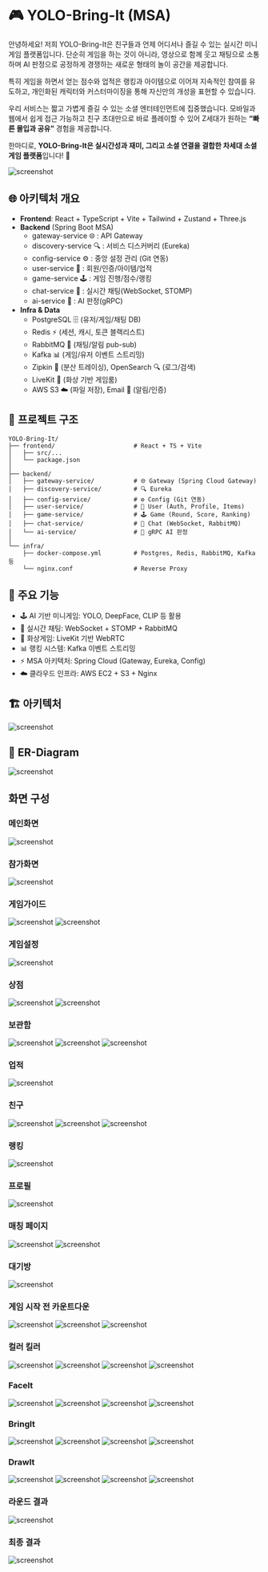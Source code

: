# 🎮 YOLO-Bring-It (MSA)
안녕하세요! 저희 YOLO-Bring-It은 친구들과 언제 어디서나 즐길 수 있는 실시간 미니게임 플랫폼입니다.
단순히 게임을 하는 것이 아니라, 영상으로 함께 웃고 채팅으로 소통하며 AI 판정으로 공정하게 경쟁하는 새로운 형태의 놀이 공간을 제공합니다.

특히 게임을 하면서 얻는 점수와 업적은 랭킹과 아이템으로 이어져 지속적인 참여를 유도하고,
개인화된 캐릭터와 커스터마이징을 통해 자신만의 개성을 표현할 수 있습니다.

우리 서비스는 짧고 가볍게 즐길 수 있는 소셜 엔터테인먼트에 집중했습니다.
모바일과 웹에서 쉽게 접근 가능하고 친구 초대만으로 바로 플레이할 수 있어 Z세대가 원하는 **“빠른 몰입과 공유”** 경험을 제공합니다.

한마디로, **YOLO-Bring-It은 실시간성과 재미, 그리고 소셜 연결을 결합한 차세대 소셜 게임 플랫폼**입니다! 🚀

![screenshot](/docs/screenshot.png)

## 🌐 아키텍처 개요
- **Frontend**: React + TypeScript + Vite + Tailwind + Zustand + Three.js
- **Backend** (Spring Boot MSA)
    - gateway-service 🌐 : API Gateway
    - discovery-service 🔍 : 서비스 디스커버리 (Eureka)
    - config-service ⚙️ : 중앙 설정 관리 (Git 연동)
    - user-service 👤 : 회원/인증/아이템/업적
    - game-service 🕹️ : 게임 진행/점수/랭킹
    - chat-service 💬 : 실시간 채팅(WebSocket, STOMP)
    - ai-service 🤖 : AI 판정(gRPC)
- **Infra & Data**
    - PostgreSQL 🗄️ (유저/게임/채팅 DB)
    - Redis ⚡ (세션, 캐시, 토큰 블랙리스트)
    - RabbitMQ 📨 (채팅/알림 pub-sub)
    - Kafka 📊 (게임/유저 이벤트 스트리밍)
    - Zipkin 🔎 (분산 트레이싱), OpenSearch 🔍 (로그/검색)
    - LiveKit 🎥 (화상 기반 게임룸)
    - AWS S3 ☁️ (파일 저장), Email 📧 (알림/인증)

## 📂 프로젝트 구조
```
YOLO-Bring-It/
├── frontend/                      # React + TS + Vite
│   ├── src/...
│   └── package.json
│
├── backend/
│   ├── gateway-service/           # 🌐 Gateway (Spring Cloud Gateway)
│   ├── discovery-service/         # 🔍 Eureka
│   ├── config-service/            # ⚙️ Config (Git 연동)
│   ├── user-service/              # 👤 User (Auth, Profile, Items)
│   ├── game-service/              # 🕹️ Game (Round, Score, Ranking)
│   ├── chat-service/              # 💬 Chat (WebSocket, RabbitMQ)
│   └── ai-service/                # 🤖 gRPC AI 판정
│
└── infra/
    ├── docker-compose.yml         # Postgres, Redis, RabbitMQ, Kafka 등
    └── nginx.conf                 # Reverse Proxy

```

## 🔑 주요 기능
- 🕹️ AI 기반 미니게임: YOLO, DeepFace, CLIP 등 활용
- 💬 실시간 채팅: WebSocket + STOMP + RabbitMQ
- 🎥 화상게임: LiveKit 기반 WebRTC
- 📊 랭킹 시스템: Kafka 이벤트 스트리밍
- ⚡ MSA 아키텍처: Spring Cloud (Gateway, Eureka, Config)
- ☁️ 클라우드 인프라: AWS EC2 + S3 + Nginx

## 🏗️ 아키텍처
![screenshot](/docs/architecture.png)

## 🔗 ER-Diagram
![screenshot](/docs/erd.png)

## 화면 구성
### 메인화면
![screenshot](/docs/images/메인화면.png)

### 참가화면
![screenshot](/docs/images/참가화면.png)

### 게임가이드
![screenshot](/docs/images/게임가이드2.png)
![screenshot](/docs/images/게임가이드.png)

### 게임설정
![screenshot](/docs/images/게임설정.png)

### 상점
![screenshot](/docs/images/상점.png)
![screenshot](/docs/images/명찰.png)

### 보관함
![screenshot](/docs/images/보관함.png)
![screenshot](/docs/images/보관함2.png)
![screenshot](/docs/images/보관함3.png)

### 업적
![screenshot](/docs/images/업적.png)

### 친구
![screenshot](/docs/images/친구.png)
![screenshot](/docs/images/친구2.png)
![screenshot](/docs/images/칭호2.png)

### 랭킹
![screenshot](/docs/images/랭킹.png)

### 프로필
![screenshot](/docs/images/프로필.png)

### 매칭 페이지
![screenshot](/docs/images/매칭페이지.png)
![screenshot](/docs/images/사용자설정.png)

### 대기방
![screenshot](/docs/images/대기방.png)

### 게임 시작 전 카운트다운
![screenshot](/docs/images/3.png)
![screenshot](/docs/images/2.png)
![screenshot](/docs/images/1.png)

### 컬러 킬러
![screenshot](/docs/images/colorkiller.png)
![screenshot](/docs/images/colorkiller2.png)
![screenshot](/docs/images/colorkiller3.png)
![screenshot](/docs/images/colorkiller4.png)

### FaceIt
![screenshot](/docs/images/faceit.png)
![screenshot](/docs/images/faceit2.png)
![screenshot](/docs/images/faceit3.png)
![screenshot](/docs/images/faceit4.png)

### BringIt
![screenshot](/docs/images/bringit.png)
![screenshot](/docs/images/bringit2.png)
![screenshot](/docs/images/bringit3.png)
![screenshot](/docs/images/bringit4.png)

### DrawIt
![screenshot](/docs/images/drawit.png)
![screenshot](/docs/images/drawit2.png)
![screenshot](/docs/images/drawit3.png)
![screenshot](/docs/images/drawit4.png)

### 라운드 결과
![screenshot](/docs/images/라운드1결과.png)

### 최종 결과
![screenshot](/docs/images/최종결과.png)